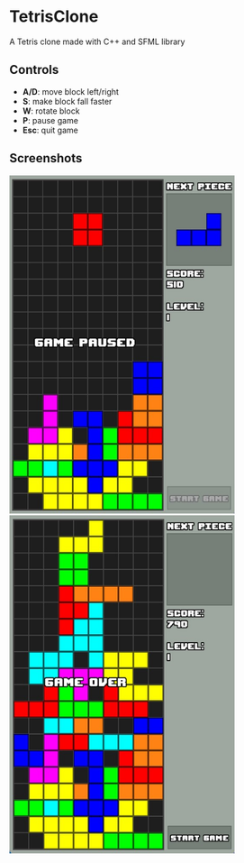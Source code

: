 # TetrisClone

A Tetris clone made with C++ and SFML library

## Controls
- **A/D**: move block left/right
- **S**: make block fall faster
- **W**: rotate block
- **P**: pause game
- **Esc**: quit game

## Screenshots
<p float="left">
  <img src="/screenshots/gameplay.jpg" width="400" height="600" />
  <img src="/screenshots/game_over.jpg" width="400" height="600" />   
</p>
